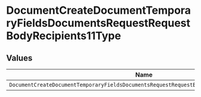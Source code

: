 # DocumentCreateDocumentTemporaryFieldsDocumentsRequestRequestBodyRecipients11Type


## Values

| Name                                                                                       | Value                                                                                      |
| ------------------------------------------------------------------------------------------ | ------------------------------------------------------------------------------------------ |
| `DocumentCreateDocumentTemporaryFieldsDocumentsRequestRequestBodyRecipients11TypeDropdown` | DROPDOWN                                                                                   |